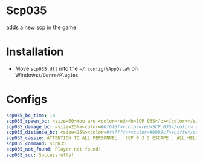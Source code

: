 # Scp035
adds a new scp in the game

# Installation
* Move `scp035.dll` into the `~/.config`(`%AppData%` on Windows)`/Qurre/Plugins`
# Configs
```yml
scp035_bc_time: 10
scp035_spawn_bc: <size=60>You are <color=red><b>SCP 035</b></color></size>\nYou infected the body and gained control over it, use it to help other SCPs!
scp035_damage_bc: <size=25%><color=#6f6f6f><color=red>SCP 035</color> attacks you</color></size>
scp035_distance_bc: <size=25%><color=#f47fff>*<color=#0089c7>sniffs</color>*</color>\n<color=#6f6f6f>You smell rot, it looks like it's <color=red>SCP 035</color></color></size>
scp035_cassie: ATTENTION TO ALL PERSONNEL . SCP 0 3 5 ESCAPE . ALL HELICOPTERS AND MOBILE TASK FORCES IMMEDIATELY MOVE FORWARD TO GATE B . REPEAT ALL HELICOPTERS AND MOBILE TASK FORCES IMMEDIATELY MOVE FORWARD TO GATE B
scp035_command: scp035
scp035_not_found: Player not found!
scp035_suc: Successfully!
```
